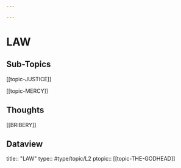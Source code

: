 ```yaml
---

---
```

# LAW
## Sub-Topics
[[topic-JUSTICE]]

[[topic-MERCY]]

## Thoughts 
[[BRIBERY]]

## Dataview
title:: "LAW"
type:: #type/topic/L2
ptopic:: [[topic-THE-GODHEAD]]